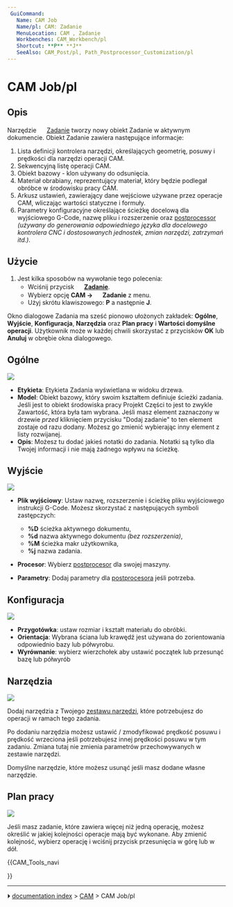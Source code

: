 ```yaml
---
 GuiCommand:
   Name: CAM Job
   Name/pl: CAM: Zadanie
   MenuLocation: CAM , Zadanie
   Workbenches: CAM_Workbench/pl
   Shortcut: **P** **J**
   SeeAlso: CAM_Post/pl, Path_Postprocessor_Customization/pl
---
```


# CAM Job/pl



## Opis

Narzędzie <img alt="" src=images/CAM_Job.svg  style="width:16px;"> [Zadanie](CAM_Job/pl.md) tworzy nowy obiekt Zadanie w aktywnym dokumencie. Obiekt Zadanie zawiera następujące informacje:

1.  Lista definicji kontrolera narzędzi, określających geometrię, posuwy i prędkości dla narzędzi operacji CAM.
2.  Sekwencyjną listę operacji CAM.
3.  Obiekt bazowy - klon używany do odsunięcia.
4.  Materiał obrabiany, reprezentujący materiał, który będzie podlegał obróbce w środowisku pracy CAM.
5.  Arkusz ustawień, zawierający dane wejściowe używane przez operacje CAM, wliczając wartości statyczne i formuły.
6.  Parametry konfiguracyjne określające ścieżkę docelową dla wyjściowego G-Code, nazwę pliku i rozszerzenie oraz [postprocessor](CAM_Post/pl.md) *(używany do generowania odpowiedniego języka dla docelowego kontrolera CNC i dostosowanych jednostek, zmian narzędzi, zatrzymań itd.)*.



## Użycie

1.  Jest kilka sposobów na wywołanie tego polecenia:
    -   Wciśnij przycisk **<img src="images/CAM_Job.svg" width=16px> [Zadanie](CAM_Job/pl.md)**.
    -   Wybierz opcję **CAM → <img src="images/CAM_Job.svg" width=16px> Zadanie** z menu.
    -   Użyj skrótu klawiszowego: **P** a następnie **J**.

Okno dialogowe Zadania ma sześć pionowo ułożonych zakładek: **Ogólne**, **Wyjście**, **Konfiguracja**, **Narzędzia** oraz **Plan pracy** i **Wartości domyślne operacji**. Użytkownik może w każdej chwili skorzystać z przycisków **OK** lub **Anuluj** w obrębie okna dialogowego.



## Ogólne

![](images/Job_1.jpg )

-   **Etykieta**: Etykieta Zadania wyświetlana w widoku drzewa.
-   **Model**: Obiekt bazowy, który swoim kształtem definiuje ścieżki zadania. Jeśli jest to obiekt środowiska pracy Projekt Części to jest to zwykle Zawartość, która była tam wybrana. Jeśli masz element zaznaczony w drzewie *przed* kliknięciem przycisku \"Dodaj zadanie\" to ten element zostaje od razu dodany. Możesz go zmienić wybierając inny element z listy rozwijanej.
-   **Opis**: Możesz tu dodać jakieś notatki do zadania. Notatki są tylko dla Twojej informacji i nie mają żadnego wpływu na ścieżkę.



## Wyjście

![](images/Job_2.jpg )

-   **Plik wyjściowy**: Ustaw nazwę, rozszerzenie i ścieżkę pliku wyjściowego instrukcji G-Code. Możesz skorzystać z następujących symboli zastępczych:
    -   **%D** ścieżka aktywnego dokumentu,
    -   **%d** nazwa aktywnego dokumentu *(bez rozszerzenia)*,
    -   **%M** ścieżka makr użytkownika,
    -   **%j** nazwa zadania.

-   **Procesor**: Wybierz [postprocesor](CAM_Post/pl.md) dla swojej maszyny.
-   **Parametry**: Dodaj parametry dla [postprocesora](CAM_Post/pl.md) jeśli potrzeba.



## Konfiguracja

![](images/Job_3.jpg )

-   **Przygotówka**: ustaw rozmiar i kształt materiału do obróbki.
-   **Orientacja**: Wybrana ściana lub krawędź jest używana do zorientowania odpowiednio bazy lub półwyrobu.
-   **Wyrównanie**: wybierz wierzchołek aby ustawić początek lub przesunąć bazę lub półwyrób



## Narzędzia

![](images/Job_4.jpg )

Dodaj narzędzia z Twojego [zestawu narzędzi](CAM_ToolLibraryEdit/pl.md), które potrzebujesz do operacji w ramach tego zadania.

Po dodaniu narzędzia możesz ustawić / zmodyfikować prędkość posuwu i prędkość wrzeciona jeśli potrzebujesz innej prędkości posuwu w tym zadaniu. Zmiana tutaj nie zmienia parametrów przechowywanych w zestawie narzędzi.

Domyślne narzędzie, które możesz usunąć jeśli masz dodane własne narzędzie.



## Plan pracy 

![](images/Job_5.jpg )

Jeśli masz zadanie, które zawiera więcej niż jedną operację, możesz określić w jakiej kolejności operacje mają być wykonane. Aby zmienić kolejność, wybierz operację i wciśnij przycisk przesunięcia w górę lub w dół.





{{CAM_Tools_navi

}}



---
⏵ [documentation index](../README.md) > [CAM](CAM_Workbench.md) > CAM Job/pl
